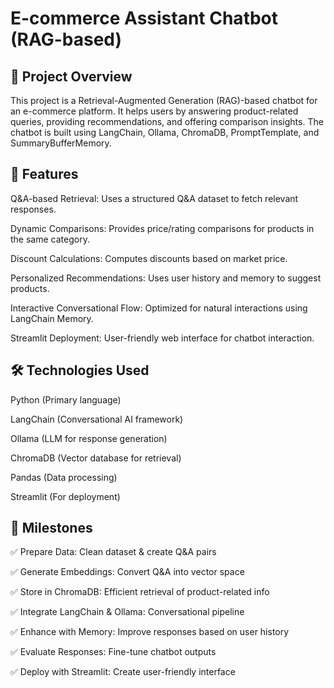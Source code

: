 # E-commerce Assistant Chatbot (RAG-based)

## 📌 Project Overview

This project is a Retrieval-Augmented Generation (RAG)-based chatbot for an e-commerce platform. It helps users by answering product-related queries, providing recommendations, and offering comparison insights. The chatbot is built using LangChain, Ollama, ChromaDB, PromptTemplate, and SummaryBufferMemory.


## 🚀 Features

Q&A-based Retrieval: Uses a structured Q&A dataset to fetch relevant responses.

Dynamic Comparisons: Provides price/rating comparisons for products in the same category.

Discount Calculations: Computes discounts based on market price.

Personalized Recommendations: Uses user history and memory to suggest products.

Interactive Conversational Flow: Optimized for natural interactions using LangChain Memory.

Streamlit Deployment: User-friendly web interface for chatbot interaction.


## 🛠 Technologies Used

Python (Primary language)

LangChain (Conversational AI framework)

Ollama (LLM for response generation)

ChromaDB (Vector database for retrieval)

Pandas (Data processing)

Streamlit (For deployment)


## 📌 Milestones

✅ Prepare Data: Clean dataset & create Q&A pairs

✅ Generate Embeddings: Convert Q&A into vector space

✅ Store in ChromaDB: Efficient retrieval of product-related info

✅ Integrate LangChain & Ollama: Conversational pipeline

✅ Enhance with Memory: Improve responses based on user history

✅ Evaluate Responses: Fine-tune chatbot outputs

✅ Deploy with Streamlit: Create user-friendly interface
